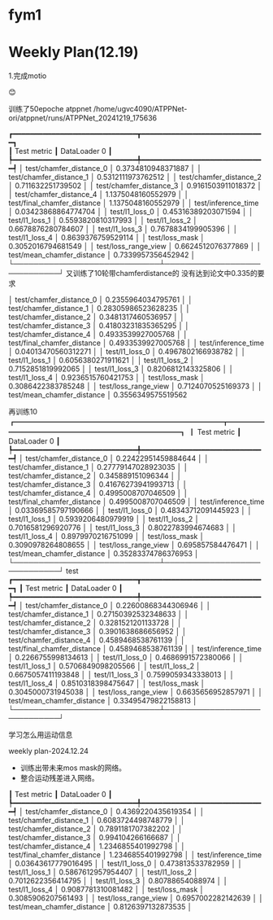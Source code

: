 # fym1

# Weekly Plan(12.19)
1.完成motio

:blush:

训练了50epoche atppnet   /home/ugvc4090/ATPPNet-ori/atppnet/runs/ATPPNet_20241219_175636

┏━━━━━━━━━━━━━━━━━━━━━━━━━━━━━┳━━━━━━━━━━━━━━━━━━━━━━━━━━━━━┓                      
┃         Test metric         ┃        DataLoader 0         ┃                                             
┡━━━━━━━━━━━━━━━━━━━━━━━━━━━━━╇━━━━━━━━━━━━━━━━━━━━━━━━━━━━━┩
│   test/chamfer_distance_0   │     0.3734810948371887      │
│   test/chamfer_distance_1   │     0.5312111973762512      │
│   test/chamfer_distance_2   │      0.711632251739502      │
│   test/chamfer_distance_3   │     0.9161503911018372      │
│   test/chamfer_distance_4   │     1.1375048160552979      │
│ test/final_chamfer_distance │     1.1375048160552979      │
│     test/inference_time     │     0.03423868864774704     │
│       test/l1_loss_0        │     0.45316389203071594     │
│       test/l1_loss_1        │     0.5593820810317993      │
│       test/l1_loss_2        │     0.6678876280784607      │
│       test/l1_loss_3        │     0.7678834199905396      │
│       test/l1_loss_4        │     0.8639376759529114      │
│       test/loss_mask        │     0.3052016794681549      │
│    test/loss_range_view     │     0.6624512076377869      │
│ test/mean_chamfer_distance  │     0.7339957356452942      │
└─────────────────────────────┴─────────────────────────────┘
又训练了10轮带chamferdistance的 没有达到论文中0.335的要求

│   test/chamfer_distance_0   │     0.2355964034795761      │
│   test/chamfer_distance_1   │     0.28305986523628235     │
│   test/chamfer_distance_2   │     0.3481317460536957      │
│   test/chamfer_distance_3   │     0.41803231835365295     │
│   test/chamfer_distance_4   │     0.4933539927005768      │
│ test/final_chamfer_distance │     0.4933539927005768      │
│     test/inference_time     │     0.04013470560312271     │
│       test/l1_loss_0        │     0.4967802166938782      │
│       test/l1_loss_1        │     0.6056380271911621      │
│       test/l1_loss_2        │     0.7152851819992065      │
│       test/l1_loss_3        │     0.8206812143325806      │
│       test/l1_loss_4        │     0.9236515760421753      │
│       test/loss_mask        │     0.3086422383785248      │
│    test/loss_range_view     │     0.7124070525169373      │
│ test/mean_chamfer_distance  │     0.3556349575519562  

再训练10
┏━━━━━━━━━━━━━━━━━━━━━━━━━━━━━┳━━━━━━━━━━━━━━━━━━━━━━━━━━━━━┓
┃         Test metric         ┃        DataLoader 0         ┃
┡━━━━━━━━━━━━━━━━━━━━━━━━━━━━━╇━━━━━━━━━━━━━━━━━━━━━━━━━━━━━┩
│   test/chamfer_distance_0   │     0.22422951459884644     │
│   test/chamfer_distance_1   │     0.27779147028923035     │
│   test/chamfer_distance_2   │      0.345889151096344      │
│   test/chamfer_distance_3   │     0.41676273941993713     │
│   test/chamfer_distance_4   │     0.4995008707046509      │
│ test/final_chamfer_distance │     0.4995008707046509      │
│     test/inference_time     │     0.03369585797190666     │
│       test/l1_loss_0        │     0.48343712091445923     │
│       test/l1_loss_1        │     0.5939206480979919      │
│       test/l1_loss_2        │     0.7016581296920776      │
│       test/l1_loss_3        │     0.8022783994674683      │
│       test/l1_loss_4        │     0.8979970216751099      │
│       test/loss_mask        │     0.3090978264808655      │
│    test/loss_range_view     │      0.695857584476471      │
│ test/mean_chamfer_distance  │     0.35283374786376953     │
└─────────────────────────────┴─────────────────────────────┘
test
┏━━━━━━━━━━━━━━━━━━━━━━━━━━━━━┳━━━━━━━━━━━━━━━━━━━━━━━━━━━━━┓
┃         Test metric         ┃        DataLoader 0         ┃
┡━━━━━━━━━━━━━━━━━━━━━━━━━━━━━╇━━━━━━━━━━━━━━━━━━━━━━━━━━━━━┩
│   test/chamfer_distance_0   │     0.22600868344306946     │
│   test/chamfer_distance_1   │     0.27150392532348633     │
│   test/chamfer_distance_2   │     0.3281521201133728      │
│   test/chamfer_distance_3   │     0.3901638686656952      │
│   test/chamfer_distance_4   │     0.4589468538761139      │
│ test/final_chamfer_distance │     0.4589468538761139      │
│     test/inference_time     │     0.2266755998134613      │
│       test/l1_loss_0        │     0.4686991572380066      │
│       test/l1_loss_1        │     0.5706849098205566      │
│       test/l1_loss_2        │     0.6675057411193848      │
│       test/l1_loss_3        │     0.7599059343338013      │
│       test/l1_loss_4        │     0.8510318398475647      │
│       test/loss_mask        │     0.3045000731945038      │
│    test/loss_range_view     │     0.6635656952857971      │
│ test/mean_chamfer_distance  │     0.33495479822158813     │
└─────────────────────────────┴─────────────────────────────┘

学习怎么用运动信息


weekly plan-2024.12.24
- 训练出带未来mos mask的网络。
- 整合运动残差进入网络。





┃         Test metric         ┃        DataLoader 0         ┃
┡━━━━━━━━━━━━━━━━━━━━━━━━━━━━━╇━━━━━━━━━━━━━━━━━━━━━━━━━━━━━┩
│   test/chamfer_distance_0   │     0.4369220435619354      │
│   test/chamfer_distance_1   │     0.6083724498748779      │
│   test/chamfer_distance_2   │     0.7891181707382202      │
│   test/chamfer_distance_3   │      0.994104266166687      │
│   test/chamfer_distance_4   │     1.2346855401992798      │
│ test/final_chamfer_distance │     1.2346855401992798      │
│     test/inference_time     │     0.03643617779016495     │
│       test/l1_loss_0        │      0.473813533782959      │
│       test/l1_loss_1        │     0.5867612957954407      │
│       test/l1_loss_2        │     0.7012622356414795      │
│       test/l1_loss_3        │      0.80788654088974       │
│       test/l1_loss_4        │     0.9087781310081482      │
│       test/loss_mask        │     0.3085906207561493      │
│    test/loss_range_view     │     0.6957002282142639      │
│ test/mean_chamfer_distance  │     0.8126397132873535      │



